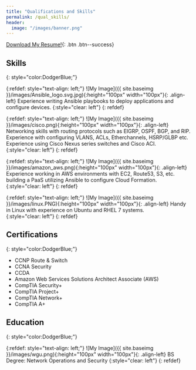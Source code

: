 ```yaml
---
title: "Qualifications and Skills"
permalink: /qual_skills/
header:
  image: "/images/banner.png"
---
```



[Download My Resume!](/assets/Joshua_Tracy_Resume.pdf){: .btn .btn--success}

## Skills
{: style="color:DodgerBlue;"}

{:refdef: style="text-align: left;"}
![My Image]({{ site.baseimg }}/images/Ansible_logo.svg.jpg){:height="100px" width="100px"}{: .align-left} Experience writing Ansible playbooks to deploy applications and configure devices.
{:style="clear: left"}
{: refdef}


{:refdef: style="text-align: left;"}
![My Image]({{ site.baseimg }}/images/cisco.png){:height="100px" width="100px"}{: .align-left} Networking skills with routing protocols such as EIGRP, OSPF, BGP, and RIP. Experience with configuring VLANS, ACLs, Etherchannels, HSRP/GLBP etc. Experience using Cisco Nexus series switches and Cisco ACI. 
{:style="clear: left"}
{: refdef}

{:refdef: style="text-align: left;"}
![My Image]({{ site.baseimg }}/images/amazon_aws.png){:height="100px" width="100px"}{: .align-left} Experience working in AWS environments with EC2, Route53, S3, etc. building a PaaS utilizing Ansible to configure Cloud Formation.  
{:style="clear: left"}
{: refdef}

{:refdef: style="text-align: left;"}
![My Image]({{ site.baseimg }}/images/linux.PNG){:height="100px" width="100px"}{: .align-left} Handy in Linux with experience on Ubuntu and RHEL 7 systems.   
{:style="clear: left"}
{: refdef}

## Certifications
{: style="color:DodgerBlue;"}

* CCNP Route & Switch
* CCNA Security
* CCDA
* Amazon Web Services Solutions Architect Associate (AWS)
* CompTIA Security+
* CompTIA Project+
* CompTIA Network+
* CompTIA A+

## Education
{: style="color:DodgerBlue;"}

{:refdef: style="text-align: left;"}
![My Image]({{ site.baseimg }}/images/wgu.png){:height="100px" width="100px"}{: .align-left} BS Degree: Network Operations and Security
{:style="clear: left"}
{: refdef}

